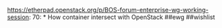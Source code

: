 https://etherpad.openstack.org/p/BOS-forum-enterprise-wg-working-session: 70: 				* How container intersect with OpenStack ##ewg ##wishlist

